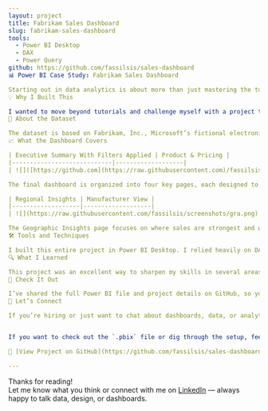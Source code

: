 ```yaml
---
layout: project
title: Fabrikam Sales Dashboard
slug: fabrikam-sales-dashboard
tools:
  - Power BI Desktop
  - DAX
  - Power Query
github: https://github.com/fassilsis/sales-dashboard
📊 Power BI Case Study: Fabrikam Sales Dashboard

Starting out in data analytics is about more than just mastering the tools. It’s about applying those tools to solve real business problems. That’s exactly what I set out to do with this project — building a comprehensive Power BI dashboard that simulates a real-world sales environment. For this, I worked with Fabrikam, a fictional electronics company created by Microsoft for training purposes. Since it’s a sandbox brand with realistic data, I had the freedom to dig into business questions without any real-world restrictions.
💡 Why I Built This

I wanted to move beyond tutorials and challenge myself with a project that reflects what businesses face every day: understanding sales performance, analyzing pricing strategies, and exploring geographic trends. This dashboard became a way to practice those skills hands-on, creating an interactive report that tells a story from the national level down to individual products. It was important to me that this wasn’t just about making charts look good — it was about making data meaningful and actionable.
🏢 About the Dataset

The dataset is based on Fabrikam, Inc., Microsoft’s fictional electronics brand. It includes sales data like revenue, units sold, and discounts, along with product details such as category, MSRP, and customer segments. There’s also manufacturer information and geographic data at the city, state, and regional levels. Because the data is fictional, I was able to explore freely, without worrying about privacy or incomplete records. Still, the data structure mimics real business scenarios, which made the exercise very relevant.
📈 What the Dashboard Covers

| Executive Summary With Filters Applied | Product & Pricing |
|----------------------------|-------------------|
| ![]([https://github.com](https://raw.githubusercontent.com)/fassilsis/screenshots/executive-summary-with-filters-on.png) | ![](https://raw.githubusercontent.com/fassilsis/screenshots/ppa.png) |

The final dashboard is organized into four key pages, each designed to answer specific business questions. The first page, Executive Summary, gives a high-level overview of total revenue, units sold, average prices, and sales trends over time. It also highlights market share by manufacturer and shows regional performance at a glance. Next, the Product and Pricing page dives into how pricing compares to MSRP, which customer segments rely on discounts the most, and revenue breakdowns by product category. 

| Regional Insights | Manufacturer View |
|-------------------|-------------------|
| ![](https://raw.githubusercontent.com/fassilsis/screenshots/gra.png) | ![](https://raw.githubusercontent.com/fassilsis/screenshots/msi.png) |

The Geographic Insights page focuses on where sales are strongest and where there might be room for improvement, showing revenue by state and region, top-performing cities, and regional sales trends over time. Finally, the Manufacturer View helps identify which suppliers are driving results. It looks at revenue and discount patterns by supplier, best-selling products for each manufacturer, and overall supplier contributions.
🛠️ Tools and Techniques

I built this entire project in Power BI Desktop. I relied heavily on DAX formulas to calculate custom KPIs and analyze trends over time. Power Query was essential for cleaning and shaping the raw data before it even reached the report. To make the dashboard interactive and user-friendly, I used bookmarks and slicers extensively, allowing viewers to filter and explore the data on their own.
🔍 What I Learned

This project was an excellent way to sharpen my skills in several areas. I learned how to translate complex business questions into clear, visual answers. I worked on designing a dashboard that balances depth of insight with simplicity, making sure it’s easy to navigate without overwhelming the user. I also practiced modeling relationships between product details, geography, and sales data — an important skill in any real-world analytics role. Above all, this experience reinforced my commitment to clarity and usability in data design.
🔗 Check It Out

I’ve shared the full Power BI file and project details on GitHub, so you can explore the report and the underlying work in detail. 👉 View Project on GitHub
💬 Let’s Connect

If you’re hiring or just want to chat about dashboards, data, or analytics, feel free to reach out. I’m passionate about turning data into insights and would love to connect. 📧 [Your Email] 💼 [LinkedIn Profile] 📁 [Portfolio Homepage]


If you want to check out the `.pbix` file or dig through the setup, feel free to explore the GitHub repo:

🔗 [View Project on GitHub](https://github.com/fassilsis/sales-dashboard)

---
```


Thanks for reading!  
Let me know what you think or connect with me on [LinkedIn](https://linkedin.com/in/fassil-s-yehuala) — always happy to talk data, design, or dashboards.
